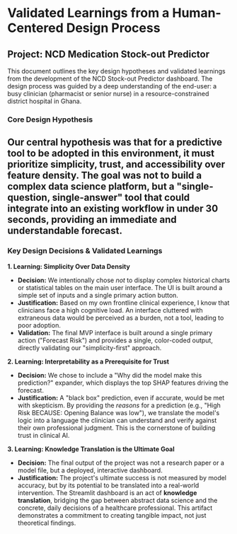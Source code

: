 # Validated Learnings from a Human-Centered Design Process

## Project: NCD Medication Stock-out Predictor

This document outlines the key design hypotheses and validated learnings from the development of the NCD Stock-out Predictor dashboard. The design process was guided by a deep understanding of the end-user: a busy clinician (pharmacist or senior nurse) in a resource-constrained district hospital in Ghana.

### Core Design Hypothesis

Our central hypothesis was that for a predictive tool to be adopted in this environment, it must prioritize **simplicity, trust, and accessibility** over feature density. The goal was not to build a complex data science platform, but a "single-question, single-answer" tool that could integrate into an existing workflow in under 30 seconds, providing an immediate and understandable forecast.
---

### Key Design Decisions & Validated Learnings

**1. Learning: Simplicity Over Data Density**
*   **Decision:** We intentionally chose *not* to display complex historical charts or statistical tables on the main user interface. The UI is built around a simple set of inputs and a single primary action button.
*   **Justification:** Based on my own frontline clinical experience, I know that clinicians face a high cognitive load. An interface cluttered with extraneous data would be perceived as a burden, not a tool, leading to poor adoption.
*   **Validation:** The final MVP interface is built around a single primary action ("Forecast Risk") and provides a single, color-coded output, directly validating our "simplicity-first" approach.

**2. Learning: Interpretability as a Prerequisite for Trust**
*   **Decision:** We chose to include a "Why did the model make this prediction?" expander, which displays the top SHAP features driving the forecast.
*   **Justification:** A "black box" prediction, even if accurate, would be met with skepticism. By providing the *reasons* for a prediction (e.g., "High Risk BECAUSE: Opening Balance was low"), we translate the model's logic into a language the clinician can understand and verify against their own professional judgment. This is the cornerstone of building trust in clinical AI.

**3. Learning: Knowledge Translation is the Ultimate Goal**
*   **Decision:** The final output of the project was not a research paper or a model file, but a deployed, interactive dashboard.
*   **Justification:** The project's ultimate success is not measured by model accuracy, but by its potential to be translated into a real-world intervention. The Streamlit dashboard is an act of **knowledge translation**, bridging the gap between abstract data science and the concrete, daily decisions of a healthcare professional. This artifact demonstrates a commitment to creating tangible impact, not just theoretical findings.
